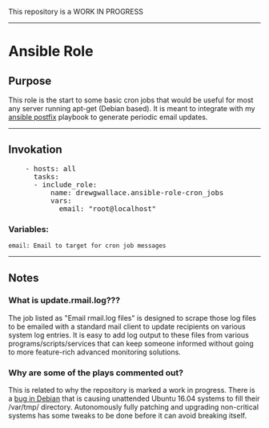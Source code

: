 This repository is a WORK IN PROGRESS

----

# Ansible Role

## Purpose
  This role is the start to some basic cron jobs that would be useful for most any server running apt-get (Debian based). It is meant to integrate with my [ansible postfix](https://github.com/drewgwallace/ansible-playbook-postfix_nullclient) playbook to generate periodic email updates.

----

## Invokation

<pre>
    - hosts: all
      tasks:
      - include_role:
          name: drewgwallace.ansible-role-cron_jobs
          vars:
            email: "root@localhost"
</pre>

  ### Variables:
  
    email: Email to target for cron job messages

----

## Notes

  ### What is update.rmail.log???
  
  The job listed as "Email rmail.log files" is designed to scrape those log files to be emailed with a standard mail client to update  recipients on various system log entries. It is easy to add log output to these files from various programs/scripts/services that can keep someone informed without going to more feature-rich advanced monitoring solutions.

  ### Why are some of the plays commented out?
  This is related to why the repository is marked a work in progress. There is a [bug in Debian](https://bugs.debian.org/cgi-bin/bugreport.cgi?bug=814345) that is causing unattended Ubuntu 16.04 systems to fill their /var/tmp/ directory. Autonomously fully patching and upgrading non-critical systems has some tweaks to be done before it can avoid breaking itself.
